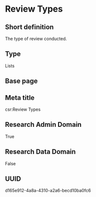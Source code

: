 # Review Types
## Short definition
The type of review conducted.
## Type
Lists
## Base page
[](../Objects/.md)
## Meta title
csr:Review Types
## Research Admin Domain
True
## Research Data Domain
False
## UUID
d165e912-4a8a-4310-a2a6-becd10ba0fc6
